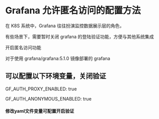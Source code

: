 # Grafana 允许匿名访问的配置方法

在 K8S 系统中，Grafana 往往扮演监控数据展示层的角色，

有些场景下，需要暂时关闭 grafana 的登陆验证功能，方便与其他系统集成

开启匿名访问功能

对于使用 grafana/grafana:5.1.0 镜像部署的 grafana

可以配置以下环境变量，关闭验证
--------------------- 
GF_AUTH_PROXY_ENABLED: true

GF_AUTH_ANONYMOUS_ENABLED: true

#### 修改yaml文件变量可配置开启验证

